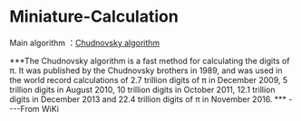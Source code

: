 # Miniature-Calculation
Main algorithm ：[Chudnovsky algorithm](https://en.wikipedia.org/wiki/Chudnovsky_algorithm)

***The Chudnovsky algorithm is a fast method for calculating the digits of π. It was published by the Chudnovsky brothers in 1989, and was used in the world record calculations of 2.7 trillion digits of π in December 2009, 5 trillion digits in August 2010, 10 trillion digits in October 2011, 12.1 trillion digits in December 2013 and 22.4 trillion digits of π in November 2016. ***
                                                                                                                    ----From WiKi


